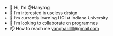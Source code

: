 - 👋 Hi, I’m @Hanyang
- 👀 I’m interested in useless design
- 🌱 I’m currently learning HCI at Indiana University
- 💞️ I’m looking to collaborate on programmes
- 📫 How to reach me yanghanlllll@gmail.com

<!---
Hyanglllll/Hyanglllll is a ✨ special ✨ repository because its `README.md` (this file) appears on your GitHub profile.
You can click the Preview link to take a look at your changes.
--->
